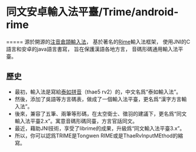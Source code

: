 # 同文安卓輸入法平臺/Trime/android-rime
=====
源於開源的[注音倉頡輸入法]，
基於著名的[Rime](https://github.com/rime/librime)輸入法框架，
使用JNI的C語言和安卓的java語言書寫，
旨在保護漢語各地方言，
音碼形碼通用輸入法平臺。

## 歷史
- 最初，輸入法是寫給[泰如拼音]（thae5 rv2）的，中文名爲“泰如輸入法”。
- 然後，添加了吳語等方言碼表，做成了一個輸入法平臺，更名爲“漢字方言輸入法”。
- 後來，兼容了五筆、兩筆等形碼，在太空衛士、徵羽的建議下，更名爲“同文輸入法平臺2.x”。寓意音碼形碼同臺，方言官話同文。
- 最近，藉助JNI技術，享受了librime的成果，升級爲“同文輸入法平臺3.x”。
- 所以，你可以認爲TRIME是Tongwen RIME或是ThaeRvInputMEthod的縮寫。

[注音倉頡輸入法]: https://code.google.com/p/android-traditional-chinese-ime/
[泰如拼音]: http://tieba.baidu.com/f?kw=%E6%B3%B0%E5%A6%82
